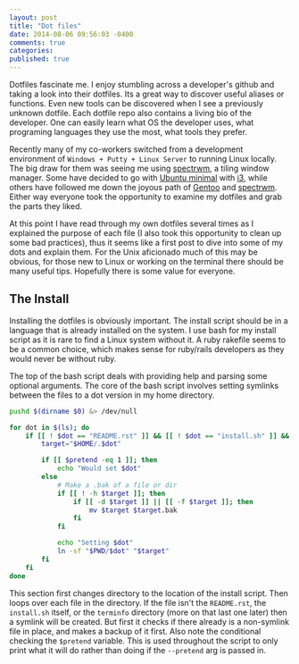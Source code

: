 ```yaml
---
layout: post
title: "Dot files"
date: 2014-08-06 09:56:03 -0400
comments: true
categories: 
published: true
---
```


Dotfiles fascinate me. I enjoy stumbling across a developer's github and taking
a look into their dotfiles. Its a great way to discover useful aliases or
functions. Even new tools can be discovered when I see a previously unknown
dotfile. Each dotfile repo also contains a living bio of the developer. One can
easily learn what OS the developer uses, what programing languages they use the
most, what tools they prefer.

Recently many of my co-workers switched from a development environment of
`Windows + Putty + Linux Server` to running Linux locally. The big draw for
them was seeing me using [spectrwm], a tiling window manager. Some have decided
to go with [Ubuntu minimal] with [i3], while others have followed me down the
joyous path of [Gentoo] and [spectrwm]. Either way everyone took the
opportunity to examine my dotfiles and grab the parts they liked.

At this point I have read through my own dotfiles several times as I explained
the purpose of each file (I also took this opportunity to clean up some bad
practices), thus it seems like a first post to dive into some of my dots and
explain them. For the Unix aficionado much of this may be obvious, for those
new to Linux or working on the terminal there should be many useful tips.
Hopefully there is some value for everyone.

The Install
-----------

Installing the dotfiles is obviously important. The install script should be in
a language that is already installed on the system. I use bash for my install
script as it is rare to find a Linux system without it. A ruby rakefile seems
to be a common choice, which makes sense for ruby/rails developers as they
would never be without ruby.

The top of the bash script deals with providing help and parsing some optional
arguments. The core of the bash script involves setting symlinks between the
files to a dot version in my home directory.

``` bash Core symlink creation
pushd $(dirname $0) &> /dev/null

for dot in $(ls); do
    if [[ ! $dot == "README.rst" ]] && [[ ! $dot == "install.sh" ]] && [[ ! $dot == "terminfo" ]]; then
        target="$HOME/.$dot"

        if [[ $pretend -eq 1 ]]; then
            echo "Would set $dot"
        else
            # Make a .bak of a file or dir
            if [[ ! -h $target ]]; then
                if [[ -d $target ]] || [[ -f $target ]]; then
                    mv $target $target.bak
                fi
            fi

            echo "Setting $dot"
            ln -sf "$PWD/$dot" "$target"
        fi
    fi
done
```

This section first changes directory to the location of the install script.
Then loops over each file in the directory. If the file isn't the `README.rst`,
the `install.sh` itself, or the `terminfo` directory (more on that last one
later) then a symlink will be created. But first it checks if there already is
a non-symlink file in place, and makes a backup of it first. Also note the
conditional checking the `$pretend` variable. This is used throughout the
script to only print what it will do rather than doing if the `--pretend` arg
is passed in.



[spectrwm]: https://opensource.conformal.com/wiki/spectrwm
[Ubuntu minimal]: https://help.ubuntu.com/community/Installation/MinimalCD
[i3]: http://i3wm.org/
[Gentoo]: https://www.gentoo.org/
